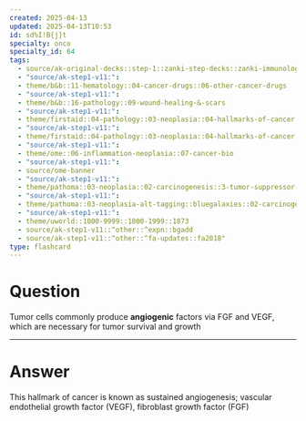 ```yaml
---
created: 2025-04-13
updated: 2025-04-13T10:53
id: sd%I!B{j}t
specialty: onco
specialty_id: 64
tags:
  - source/ak-original-decks::step-1::zanki-step-decks::zanki-immunology-+-general-pathology::pathoma-chapter-3-(neoplasia)
  - "source/ak-step1-v11:": 
  - theme/b&b::11-hematology::04-cancer-drugs::06-other-cancer-drugs
  - "source/ak-step1-v11:": 
  - theme/b&b::16-pathology::09-wound-healing-&-scars
  - "source/ak-step1-v11:": 
  - theme/firstaid::04-pathology::03-neoplasia::04-hallmarks-of-cancer
  - "source/ak-step1-v11:": 
  - theme/firstaid::04-pathology::03-neoplasia::04-hallmarks-of-cancer::sustained-angiogenesis
  - "source/ak-step1-v11:": 
  - theme/ome::06-inflammation-neoplasia::07-cancer-bio
  - "source/ak-step1-v11:": 
  - source/ome-banner
  - "source/ak-step1-v11:": 
  - theme/pathoma::03-neoplasia::02-carcinogenesis::3-tumor-suppressor-genes
  - "source/ak-step1-v11:": 
  - theme/pathoma::03-neoplasia-alt-tagging::bluegalaxies::02-carcinogenesis::3-tumor-suppressor-genes
  - "source/ak-step1-v11:": 
  - theme/uworld::1000-9999::1000-1999::1873
  - source/ak-step1-v11::^other::^expn::bgadd
  - source/ak-step1-v11::^other::^fa-updates::fa2018"
type: flashcard
---
```


# Question
Tumor cells commonly produce **angiogenic** factors via FGF and VEGF, which are necessary for tumor survival and growth

---

# Answer
This hallmark of cancer is known as sustained angiogenesis; vascular endothelial growth factor (VEGF), fibroblast growth factor (FGF)